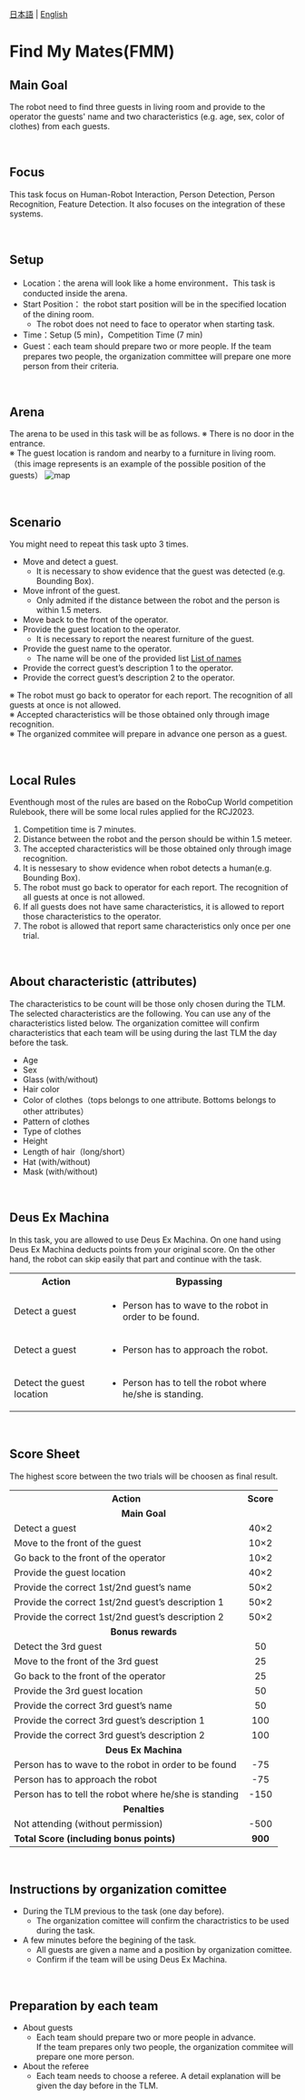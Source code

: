 [日本語](./fmm_ja.md) | [English](./fmm_en.md)

# Find My Mates(FMM)

## Main Goal
The robot need to find three guests in living room and provide to the operator the guests' name and two characteristics (e.g. age, sex, color of clothes) from each guests. 

<br>

## Focus
This task focus on Human-Robot Interaction, Person Detection, Person Recognition, Feature Detection. It also focuses on the integration of these systems.

<br>

## Setup
- Location：the arena will look like a home environment．This task is conducted inside the arena.
- Start Position： the robot start position will be in the specified location of the dining room.
    - The robot does not need to face to operator when starting task.
- Time：Setup (5 min)，Competition Time (7 min)
- Guest：each team should prepare two or more people. If the team prepares two people, the organization committee will prepare one more person from their criteria. 

<br>

## Arena
The arena to be used in this task will be as follows.
※ There is no door in the entrance.  
※ The guest location is random and nearby to a furniture in living room.（this image represents is an example of the possible position of the guests）
![map](./map.png)

<br>

## Scenario
You might need to repeat this task upto 3 times.
- Move and detect a guest.
    - It is necessary to show evidence that the guest was detected (e.g. Bounding Box).
- Move infront of the guest.
    - Only admited if the distance between the robot and the person is within 1.5 meters.
- Move back to the front of the operator.
- Provide the guest location to the operator.
    - It is necessary to report the nearest furniture of the guest.
- Provide the guest name to the operator.
    - The name will be one of the provided list [List of names](./Names.pdf)
- Provide the correct guest’s description 1 to the operator.
- Provide the correct guest’s description 2 to the operator.

※ The robot must go back to operator for each report. The recognition of all guests at once is not allowed.  
※ Accepted characteristics will be those obtained only through image recognition.  
※ The organized commitee will prepare in advance one person as a guest.

<br>

## Local Rules
Eventhough most of the rules are based on the RoboCup World competition Rulebook, there will be some local rules applied for the RCJ2023.
1. Competition time is 7 minutes.
2. Distance between the robot and the person should be within 1.5 meteer.
3. The accepted characteristics will be those obtained only through image recognition.
4. It is nessesary to show evidence when robot detects a human(e.g. Bounding Box).
5. The robot must go back to operator for each report. The recognition of all guests at once is not allowed.  
6. If all guests does not have same characteristics, it is allowed to report those characteristics to the operator.
7. The robot is allowed that report same characteristics only once per one trial.

<br>

## About characteristic (attributes)
The characteristics to be count will be those only chosen during the TLM.
The selected characteristics are the following.
You can use any of the characteristics listed below.
The organization comittee will confirm characteristics that each team will be using during the last TLM the day before the task.
- Age
- Sex
- Glass (with/without)
- Hair color
- Color of clothes（tops belongs to one attribute. Bottoms belongs to other attributes）
- Pattern of clothes
- Type of clothes
- Height
- Length of hair（long/short）
- Hat (with/without)
- Mask (with/without)

<br>

## Deus Ex Machina
In this task, you are allowed to use Deus Ex Machina.
On one hand using Deus Ex Machina deducts points from your original score. On the other hand, the robot can skip easily that part and continue with the task.

<table>
  <tr>
    <th> <b>Action<b> </th>
    <th> <b>Bypassing<b> </th>
  </tr>
  <tr>
    <td> Detect a guest </td>
    <td>
      <ul>
        <li> Person has to wave to the robot in order to be found. </li>
      </ul> 
    </td>
  </tr>
  <tr>
    <td> Detect a guest </td>
    <td>
      <ul>
        <li> Person has to approach the robot. </li>
      </ul> 
    </td>
  </tr>
   <tr>
    <td> Detect the guest location </td>
    <td>
      <ul>
        <li> Person has to tell the robot where he/she is standing. </li>
      </ul> 
    </td>
  </tr>
</table>

<br>
   
## Score Sheet
The highest score between the two trials will be choosen as final result.
<table>
  <tr>
    <th> <b>Action</b> </th>
    <th> <b>Score</b> </th>
  </tr>
  <tr>
    <td colspan="2" align="center"> <b>Main Goal</b> </td>
  </tr>
  <tr>
    <td> Detect a guest </td>
    <td align="center"> 40×2 </td>
  </tr>
  <tr>
    <td> Move to the front of the guest </td>
    <td align="center"> 10×2 </td>
  </tr>
  <tr>
    <td> Go back to the front of the operator </td>
    <td align="center"> 10×2 </td>
  </tr>
  <tr>
    <td> Provide the guest location </td>
    <td align="center"> 40×2 </td>
  </tr>
    <tr>
    <td> Provide the correct 1st/2nd guest’s name </td>
    <td align="center"> 50×2 </td>
  </tr>
  <tr>
    <td> Provide the correct 1st/2nd guest’s description 1 </td>
    <td align="center"> 50×2 </td>
  </tr>
  <tr>
    <td> Provide the correct 1st/2nd guest’s description 2 </td>
    <td align="center"> 50×2 </td>
  </tr>
    <tr>
    <td colspan="2" align="center"> <b>Bonus rewards</b> </td>
  </tr>
  <tr>
    <td> Detect the 3rd guest </td>
    <td align="center"> 50 </td>
  </tr>
  <tr>
    <td> Move to the front of the 3rd guest </td>
    <td align="center"> 25 </td>
  </tr>
  <tr>
    <td> Go back to the front of the operator </td>
    <td align="center"> 25 </td>
  </tr>
  <tr>
    <td> Provide the 3rd guest location </td>
    <td align="center"> 50 </td>
  </tr>
    <tr>
    <td> Provide the correct 3rd guest’s name </td>
    <td align="center"> 50 </td>
  </tr>
  <tr>
    <td> Provide the correct 3rd guest’s description 1 </td>
    <td align="center"> 100 </td>
  </tr>
  <tr>
    <td> Provide the correct 3rd guest’s description 2 </td>
    <td align="center"> 100 </td>
  </tr>
  <tr>
    <td colspan="2" align="center"> <b>Deus Ex Machina</b> </td>
  </tr>

<tr>
    <td> Person has to wave to the robot in order to be found  </td>
    <td align="center"> -75 </td>
  </tr>
  <tr>
    <td> Person has to approach the robot </td>
    <td align="center"> -75 </td>
  </tr>
  <tr>
    <td> Person has to tell the robot where he/she is standing </td>
    <td align="center"> -150 </td>
  </tr>
    <tr>
    <td colspan="2" align="center"> <b>Penalties</b> </td>
  </tr>
  <tr>
    <td> Not attending (without permission) </td>
    <td align="center"> -500 </td>
  </tr>
  <tr>
    <td> <b>Total Score (including bonus points)</b> </td>
    <td align="center"> <b>900</b> </td>
  </tr>
</table>

<br>

## Instructions by organization comittee
- During the TLM previous to the task (one day before).
  - The organization comittee will confirm the charactristics to be used during the task.
- A few minutes before the begining of the task.
  - All guests are given a name and a position by organization comittee.
  - Confirm if the team will be using Deus Ex Machina.

<br>

## Preparation by each team
- About guests
  - Each team should prepare two or more people in advance.  
  If the team prepares only two people, the organization commitee will prepare one more person. 
- About the referee
  - Each team needs to choose a referee. A detail explanation will be given the day before in the TLM.